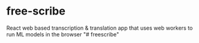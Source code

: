 # free-scribe
 React web based transcription & translation app that uses web workers to run ML models in the browser
"# freescribe" 
